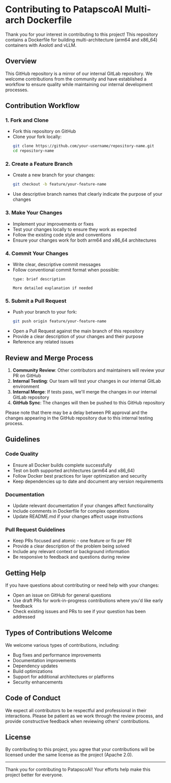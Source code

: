 # Contributing to PatapscoAI Multi-arch Dockerfile

Thank you for your interest in contributing to this project! This repository contains a Dockerfile for building multi-architecture (arm64 and x86_64) containers with Axolotl and vLLM.

## Overview

This GitHub repository is a mirror of our internal GitLab repository. We welcome contributions from the community and have established a workflow to ensure quality while maintaining our internal development processes.

## Contribution Workflow

### 1. Fork and Clone
- Fork this repository on GitHub
- Clone your fork locally:
  ```bash
  git clone https://github.com/your-username/repository-name.git
  cd repository-name
  ```

### 2. Create a Feature Branch
- Create a new branch for your changes:
  ```bash
  git checkout -b feature/your-feature-name
  ```
- Use descriptive branch names that clearly indicate the purpose of your changes

### 3. Make Your Changes
- Implement your improvements or fixes
- Test your changes locally to ensure they work as expected
- Follow the existing code style and conventions
- Ensure your changes work for both arm64 and x86_64 architectures

### 4. Commit Your Changes
- Write clear, descriptive commit messages
- Follow conventional commit format when possible:
  ```
  type: brief description
  
  More detailed explanation if needed
  ```

### 5. Submit a Pull Request
- Push your branch to your fork:
  ```bash
  git push origin feature/your-feature-name
  ```
- Open a Pull Request against the main branch of this repository
- Provide a clear description of your changes and their purpose
- Reference any related issues

## Review and Merge Process

1. **Community Review**: Other contributors and maintainers will review your PR on GitHub
2. **Internal Testing**: Our team will test your changes in our internal GitLab environment
3. **Internal Merge**: If tests pass, we'll merge the changes in our internal GitLab repository
4. **GitHub Sync**: The changes will then be pushed to this GitHub repository

Please note that there may be a delay between PR approval and the changes appearing in the GitHub repository due to this internal testing process.

## Guidelines

### Code Quality
- Ensure all Docker builds complete successfully
- Test on both supported architectures (arm64 and x86_64)
- Follow Docker best practices for layer optimization and security
- Keep dependencies up to date and document any version requirements

### Documentation
- Update relevant documentation if your changes affect functionality
- Include comments in Dockerfile for complex operations
- Update README.md if your changes affect usage instructions

### Pull Request Guidelines
- Keep PRs focused and atomic - one feature or fix per PR
- Provide a clear description of the problem being solved
- Include any relevant context or background information
- Be responsive to feedback and questions during review

## Getting Help

If you have questions about contributing or need help with your changes:
- Open an issue on GitHub for general questions
- Use draft PRs for work-in-progress contributions where you'd like early feedback
- Check existing issues and PRs to see if your question has been addressed

## Types of Contributions Welcome

We welcome various types of contributions, including:
- Bug fixes and performance improvements
- Documentation improvements
- Dependency updates
- Build optimizations
- Support for additional architectures or platforms
- Security enhancements

## Code of Conduct

We expect all contributors to be respectful and professional in their interactions. Please be patient as we work through the review process, and provide constructive feedback when reviewing others' contributions.

## License

By contributing to this project, you agree that your contributions will be licensed under the same license as the project (Apache 2.0).

---

Thank you for contributing to PatapscoAI! Your efforts help make this project better for everyone.

